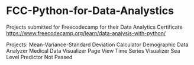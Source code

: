 # FCC-Python-for-Data-Analystics

Projects submitted for Freecodecamp for their Data Analytics Certificate
https://www.freecodecamp.org/learn/data-analysis-with-python/

Projects:
Mean-Variance-Standard Deviation Calculator
Demographic Data Analyzer
Medical Data Visualizer
Page View Time Series Visualizer
Sea Level Predictor
Not Passed


